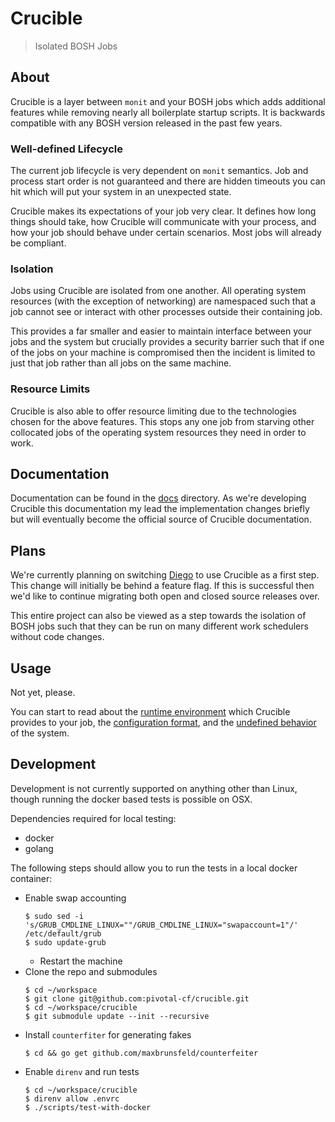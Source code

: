 # Crucible

> Isolated BOSH Jobs

## About

Crucible is a layer between `monit` and your BOSH jobs which adds additional
features while removing nearly all boilerplate startup scripts. It is backwards
compatible with any BOSH version released in the past few years.

### Well-defined Lifecycle

The current job lifecycle is very dependent on `monit` semantics. Job and
process start order is not guaranteed and there are hidden timeouts you can hit
which will put your system in an unexpected state.

Crucible makes its expectations of your job very clear. It defines how long
things should take, how Crucible will communicate with your process, and how
your job should behave under certain scenarios. Most jobs will already be
compliant.

### Isolation

Jobs using Crucible are isolated from one another. All operating system
resources (with the exception of networking) are namespaced such that a job
cannot see or interact with other processes outside their containing job.

This provides a far smaller and easier to maintain interface between your jobs
and the system but crucially provides a security barrier such that if one of the
jobs on your machine is compromised then the incident is limited to just that
job rather than all jobs on the same machine.

### Resource Limits

Crucible is also able to offer resource limiting due to the technologies chosen
for the above features. This stops any one job from starving other collocated
jobs of the operating system resources they need in order to work.

## Documentation

Documentation can be found in the [docs](docs) directory. As we're developing
Crucible this documentation my lead the implementation changes briefly but will
eventually become the official source of Crucible documentation.

## Plans

We're currently planning on switching [Diego][diego-release] to use Crucible as
a first step. This change will initially be behind a feature flag. If this is
successful then we'd like to continue migrating both open and closed source
releases over.

This entire project can also be viewed as a step towards the isolation of BOSH
jobs such that they can be run on many different work schedulers without code
changes.

[diego-release]: https://github.com/cloudfoundry/diego-release

## Usage

Not yet, please.

You can start to read about the [runtime environment](docs/runtime.md) which
Crucible provides to your job, the [configuration format](docs/config.md), and
the [undefined behavior](docs/undefined.md) of the system.

## Development

Development is not currently supported on anything other than Linux, though running the docker based tests is possible on OSX.

Dependencies required for local testing:
* docker
* golang

The following steps should allow you to run the tests in a local docker container:

* Enable swap accounting
  ```
  $ sudo sed -i 's/GRUB_CMDLINE_LINUX=""/GRUB_CMDLINE_LINUX="swapaccount=1"/' /etc/default/grub 
  $ sudo update-grub
  ```
  * Restart the machine
* Clone the repo and submodules
  ```
  $ cd ~/workspace
  $ git clone git@github.com:pivotal-cf/crucible.git
  $ cd ~/workspace/crucible
  $ git submodule update --init --recursive
  ```
* Install `counterfiter` for generating fakes
  ```
  $ cd && go get github.com/maxbrunsfeld/counterfeiter
  ```
* Enable `direnv` and run tests
  ```
  $ cd ~/workspace/crucible
  $ direnv allow .envrc
  $ ./scripts/test-with-docker 
  ```

